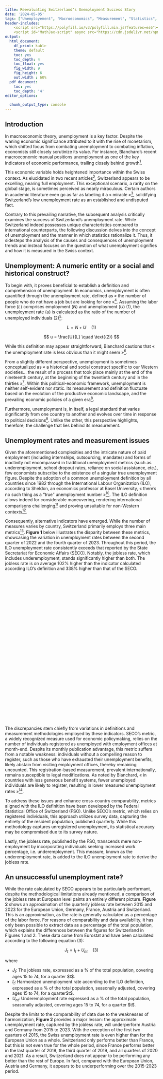 ```yaml
---
title: Reevaluating Switzerland's Unemployment Success Story
date: '2024-05-05'
tags: ["Unemployement", "Macroeconomics", "Measurement", "Statistics", "Switzerland", "Political Economy", "Kalecki" ]
header-includes:
    <script src="https://polyfill.io/v3/polyfill.min.js?features=es6"></script>
    <script id="MathJax-script" async src="https://cdn.jsdelivr.net/npm/mathjax@3/es5/tex-mml-chtml.js"></script>
output:
  html_document:
    df_print: kable
    theme: default
    toc: yes
    toc_depth: 4
    toc_float: yes
    fig_width: 9
    fig_height: 6
    out.width : 60%
  pdf_document:
    toc: yes
    toc_depth: '4'
editor_options:
  
  chunk_output_type: console
---
```


<script src="{{< blogdown/postref >}}index.en_files/htmlwidgets/htmlwidgets.js"></script>
<script src="{{< blogdown/postref >}}index.en_files/plotly-binding/plotly.js"></script>
<script src="{{< blogdown/postref >}}index.en_files/typedarray/typedarray.min.js"></script>
<script src="{{< blogdown/postref >}}index.en_files/jquery/jquery.min.js"></script>
<link href="{{< blogdown/postref >}}index.en_files/crosstalk/css/crosstalk.min.css" rel="stylesheet" />
<script src="{{< blogdown/postref >}}index.en_files/crosstalk/js/crosstalk.min.js"></script>
<link href="{{< blogdown/postref >}}index.en_files/plotly-htmlwidgets-css/plotly-htmlwidgets.css" rel="stylesheet" />
<script src="{{< blogdown/postref >}}index.en_files/plotly-main/plotly-latest.min.js"></script>
<script src="{{< blogdown/postref >}}index.en_files/htmlwidgets/htmlwidgets.js"></script>
<script src="{{< blogdown/postref >}}index.en_files/plotly-binding/plotly.js"></script>
<script src="{{< blogdown/postref >}}index.en_files/typedarray/typedarray.min.js"></script>
<script src="{{< blogdown/postref >}}index.en_files/jquery/jquery.min.js"></script>
<link href="{{< blogdown/postref >}}index.en_files/crosstalk/css/crosstalk.min.css" rel="stylesheet" />
<script src="{{< blogdown/postref >}}index.en_files/crosstalk/js/crosstalk.min.js"></script>
<link href="{{< blogdown/postref >}}index.en_files/plotly-htmlwidgets-css/plotly-htmlwidgets.css" rel="stylesheet" />
<script src="{{< blogdown/postref >}}index.en_files/plotly-main/plotly-latest.min.js"></script>

## Introduction

In macroeconomic theory, unemployment is a key factor. Despite the waning economic significance attributed to it with the rise of monetarism, which shifted focus from combating unemployment to combating inflation, economists still closely scrutinize its value. For instance, Blanchard’s recent macroeconomic manual positions unemployment as one of the key indicators of economic performance, trailing closely behind growth[^1].

This economic variable holds heightened importance within the Swiss context. As elucidated in two recent articles[^2], Switzerland appears to be excelling, nearing full employment. This exceptional scenario, a rarity on the global stage, is sometimes perceived as nearly miraculous. Certain authors in academic literature even go as far as labeling it a « miracle »[^3], solidifying Switzerland’s low unemployment rate as an established and undisputed fact.

Contrary to this prevailing narrative, the subsequent analysis critically examines the success of Switzerland’s unemployment rate. While Switzerland indeed possesses unique characteristics compared to international counterparts, the following discussion delves into the concept of unemployment and the manner in which statistics rationalize it. Thus, it sidesteps the analysis of the causes and consequences of unemployment trends and instead focuses on the question of what unemployment signifies and how it is measured in the Swiss context.

## Unemployment: A numeric entity or a social and historical construct?

To begin with, it proves beneficial to establish a definition and comprehension of unemployment. In economics, unemployment is often quantified through the unemployment rate, defined as « the number of people who do not have a job but are looking for one »[^4]. Assuming the labor force ($L$) comprises employment ($N$) and unemployment ($U$) (1), the unemployment rate ($u$) is calculated as the ratio of the number of unemployed individuals (2)[^5]:

$$
L = N + U \quad \text{(1)}
$$

$$
u = \frac{U}{L} \quad \text{(2)}
$$

While this definition may appear straightforward, Blanchard cautions that « the unemployment rate is less obvious than it might seem »[^6].

From a slightly different perspective, unemployment is sometimes conceptualized as « a historical and social construct specific to our Western societies… the result of a process that took place mainly at the end of the nineteenth century, at the beginning of the twentieth century and in the thirties »[^7]. Within this political-economic framework, unemployment is neither self-evident nor static. Its measurement and definition fluctuate based on the evolution of the productive economic landscape, and the prevailing economic policies of a given era[^8].

Furthermore, unemployment is, in itself, a legal standard that varies significantly from one country to another and evolves over time in response to political decisions[^9]. Unlike the other, this perspective highlights, therefore, the challenge that lies behind its measurement.

## Unemployment rates and measurement issues

Given the aforementioned complexities and the intricate nature of paid employment (including internships, outsourcing, mandates) and forms of inactivity not encompassed in traditional unemployment metrics (such as underemployment, school dropout rates, reliance on social assistance, etc.), few economists subscribe to the existence of a singular true unemployment figure. Despite the adoption of a common unemployment definition by all countries since 1982 through the International Labour Organization (ILO), according to Sheldon, an economics professor at Basel University, « there’s no such thing as a “true” unemployment number »[^10]. The ILO definition allows indeed for considerable maneuvering, rendering international comparisons challenging[^11] and proving unsuitable for non-Western contexts[^12].

Consequently, alternative indicators have emerged. While the number of measures varies by country, Switzerland primarily employs three main metrics[^13]. **Figure 1** below illustrates the disparity between these metrics, showcasing the variation in unemployment rates between the second quarter of 2022 and the fourth quarter of 2023. Throughout this period, the ILO unemployment rate consistently exceeds that reported by the State Secretariat for Economic Affairs (SECO). Notably, the jobless rate, which includes underemployment, stands significantly higher than both. The jobless rate is on average 102% higher than the indicator calculated according ILO’s definition and 338% higher than that of the SECO.

<div class="plotly html-widget html-fill-item-overflow-hidden html-fill-item" id="htmlwidget-1" style="width:672px;height:480px;"></div>
<script type="application/json" data-for="htmlwidget-1">{"x":{"visdat":{"f51d3b210fd":["function () ","plotlyVisDat"]},"cur_data":"f51d3b210fd","attrs":{"f51d3b210fd":{"x":{},"y":{},"mode":"lines","color":{},"colors":["#417d95","#c1dee2","#89b9c5"],"alpha_stroke":1,"sizes":[10,100],"spans":[1,20],"type":"scatter"}},"layout":{"margin":{"b":40,"l":60,"t":25,"r":10},"legend":{"x":0,"y":-0.2,"orientation":"h","bgcolor":"rgba(255, 255, 255, 0)","font":{"size":10},"title":{"text":"Source: FSO, SECO","side":"top","font":{"color":"grey"}}},"title":"Figure 1: Unemployement rate by SECO, ILO and Jobless rate in percentage of the labor force (2022-Q2 - 2023-Q4)","font":{"size":8},"yaxis":{"domain":[0,1],"automargin":true,"title":"Labor force's percentage"},"xaxis":{"domain":[0,1],"automargin":true,"title":"Quarter","type":"category","categoryorder":"array","categoryarray":["2022-Q2","2022-Q3","2022-Q4","2023-Q1","2023-Q2","2023-Q3","2023-Q4"]},"hovermode":"closest","showlegend":true},"source":"A","config":{"modeBarButtonsToAdd":["hoverclosest","hovercompare"],"showSendToCloud":false},"data":[{"x":["2022-Q2","2022-Q3","2022-Q4","2023-Q1","2023-Q2","2023-Q3","2023-Q4"],"y":[4.11,4.31,4.14,4.34,3.7,4.22,3.94],"mode":"lines","type":"scatter","name":"ILO","marker":{"color":"rgba(65,125,149,1)","line":{"color":"rgba(65,125,149,1)"}},"textfont":{"color":"rgba(65,125,149,1)"},"error_y":{"color":"rgba(65,125,149,1)"},"error_x":{"color":"rgba(65,125,149,1)"},"line":{"color":"rgba(65,125,149,1)"},"xaxis":"x","yaxis":"y","frame":null},{"x":["2022-Q2","2022-Q3","2022-Q4","2023-Q1","2023-Q2","2023-Q3","2023-Q4"],"y":[8.77,9.02,8.73,9.21,8.74,8.96,8.97],"mode":"lines","type":"scatter","name":"Jobless","marker":{"color":"rgba(193,222,226,1)","line":{"color":"rgba(193,222,226,1)"}},"textfont":{"color":"rgba(193,222,226,1)"},"error_y":{"color":"rgba(193,222,226,1)"},"error_x":{"color":"rgba(193,222,226,1)"},"line":{"color":"rgba(193,222,226,1)"},"xaxis":"x","yaxis":"y","frame":null},{"x":["2022-Q2","2022-Q3","2022-Q4","2023-Q1","2023-Q2","2023-Q3","2023-Q4"],"y":[2.13,1.97,2,2.1,1.95,1.97,2.13],"mode":"lines","type":"scatter","name":"SECO","marker":{"color":"rgba(137,185,197,1)","line":{"color":"rgba(137,185,197,1)"}},"textfont":{"color":"rgba(137,185,197,1)"},"error_y":{"color":"rgba(137,185,197,1)"},"error_x":{"color":"rgba(137,185,197,1)"},"line":{"color":"rgba(137,185,197,1)"},"xaxis":"x","yaxis":"y","frame":null}],"highlight":{"on":"plotly_click","persistent":false,"dynamic":false,"selectize":false,"opacityDim":0.2,"selected":{"opacity":1},"debounce":0},"shinyEvents":["plotly_hover","plotly_click","plotly_selected","plotly_relayout","plotly_brushed","plotly_brushing","plotly_clickannotation","plotly_doubleclick","plotly_deselect","plotly_afterplot","plotly_sunburstclick"],"base_url":"https://plot.ly"},"evals":[],"jsHooks":[]}</script>

The discrepancies stem chiefly from variations in definitions and measurement methodologies employed by these indicators. SECO’s metric, a widely recognized measure used for economic policymaking, relies on the number of individuals registered as unemployed with employment offices at month-end. Despite its monthly publication advantage, this metric suffers from a notable weakness: individuals without a compelling reason to register, such as those who have exhausted their unemployment benefits, likely abstain from visiting employment offices, thereby remaining uncounted. This registration-based measurement, prevalent internationally, remains susceptible to legal modifications. As noted by Blanchard, « in countries with less generous benefit systems, fewer unemployed individuals are likely to register, resulting in lower measured unemployment rates »[^14].

To address these issues and enhance cross-country comparability, metrics aligned with the ILO definition have been developed by the Federal Statistical Office of Switzerland (FSO). Unlike SECO’s metric, which relies on registered individuals, this approach utilizes survey data, capturing the entirety of the resident population, published quarterly. While this methodology captures unregistered unemployment, its statistical accuracy may be compromised due to its survey nature.

Lastly, the jobless rate, published by the FSO, transcends mere non-employment by incorporating individuals seeking increased work percentage, i.e. underemployment. This measure, known as the underemployment rate, is added to the ILO unemployment rate to derive the jobless rate.

## An unsuccessful unemployment rate?

While the rate calculated by SECO appears to be particularly performant, despite the methodological limitations already mentioned, a comparison of the jobless rate at European level paints an entirely different picture. **Figure 2** shows an approximation of the quarterly jobless rate between 2015 and 2023 for the European Union, Germany, France, Austria and Switzerland. This is an approximation, as the rate is generally calculated as a percentage of the labor force. For reasons of comparability and data availability, it has only been possible to extract data as a percentage of the total population, which explains the differences between the figures for Switzerland in Figures 1 and 2. These data come from Eurostat and have been calculated according to the following equation (3):

$$ J_t = I_t + U_{nt} \quad \text{(3)} $$

where

- <font color="black">$J_t$</font>: The jobless rate, expressed as a % of the total population, covering ages 15 to 74, for a quarter \$t\$.
- <font color="black">$I_t$</font>: Harmonized unemployment rate according to the ILO definition, expressed as a % of the total population, seasonally adjusted, covering ages 15 to 74, for a quarter\$t\$.
- <font color="black">$U_{nt}$</font>: Underemployment rate expressed as a % of the total population, seasonally adjusted, covering ages 15 to 74, for a quarter \$t\$.

Despite the limits to the comparability of data due to the weaknesses of harmonization, **Figure 2** provides a major lesson: the approximate unemployment rate, captured by the jobless rate, will underperform Austria and Germany from 2015 to 2023. With the exception of the first two quarters of 2015, the Swiss unemployment rate is even higher than for the European Union as a whole. Switzerland only performs better than France, but this is not even true for the whole period, since France performs better in the last quarter of 2018, the third quarter of 2019, and all quarters of 2020 and 2021. As a result, Switzerland does not appear to be performing any better than the rest of Europe. In fact, compared with the European Union, Austria and Germany, it appears to be underperforming over the 2015-2023 period.

<div class="plotly html-widget html-fill-item-overflow-hidden html-fill-item" id="htmlwidget-2" style="width:672px;height:480px;"></div>
<script type="application/json" data-for="htmlwidget-2">{"x":{"visdat":{"f51d5675c1b4":["function () ","plotlyVisDat"]},"cur_data":"f51d5675c1b4","attrs":{"f51d5675c1b4":{"x":{},"y":{},"mode":"lines","color":{},"colors":["#C6DBEF","#FF0000","#AEC7E8","#9ECAE1","#6BAED6","#1F77B4"],"alpha_stroke":1,"sizes":[10,100],"spans":[1,20],"type":"scatter"}},"layout":{"margin":{"b":40,"l":60,"t":25,"r":10},"legend":{"x":0,"y":-0.2,"orientation":"h","bgcolor":"rgba(255, 255, 255, 0)","font":{"size":10},"title":{"text":"Source: Eurostat","side":"top","font":{"color":"grey"}}},"title":"Figure 2: Jobless rate in the European Union, Germany, France, Austria and Switzerland  (2015-Q1 - 2023-Q4)","font":{"size":8},"yaxis":{"domain":[0,1],"automargin":true,"title":"Total population's percentage (15 to 74 years old)"},"xaxis":{"domain":[0,1],"automargin":true,"title":"Quarter","type":"category","categoryorder":"array","categoryarray":["2015-Q1","2015-Q2","2015-Q3","2015-Q4","2016-Q1","2016-Q2","2016-Q3","2016-Q4","2017-Q1","2017-Q2","2017-Q3","2017-Q4","2018-Q1","2018-Q2","2018-Q3","2018-Q4","2019-Q1","2019-Q2","2019-Q3","2019-Q4","2020-Q1","2020-Q2","2020-Q3","2020-Q4","2021-Q1","2021-Q2","2021-Q3","2021-Q4","2022-Q1","2022-Q2","2022-Q3","2022-Q4","2023-Q1","2023-Q2","2023-Q3","2023-Q4"]},"hovermode":"closest","showlegend":true},"source":"A","config":{"modeBarButtonsToAdd":["hoverclosest","hovercompare"],"showSendToCloud":false},"data":[{"x":["2015-Q1","2015-Q2","2015-Q3","2015-Q4","2016-Q1","2016-Q2","2016-Q3","2016-Q4","2017-Q1","2017-Q2","2017-Q3","2017-Q4","2018-Q1","2018-Q2","2018-Q3","2018-Q4","2019-Q1","2019-Q2","2019-Q3","2019-Q4","2020-Q1","2020-Q2","2020-Q3","2020-Q4","2021-Q1","2021-Q2","2021-Q3","2021-Q4","2022-Q1","2022-Q2","2022-Q3","2022-Q4","2023-Q1","2023-Q2","2023-Q3","2023-Q4"],"y":[6.3,6.6,6.4,6.8,6.9,7.1,7,6.5,6.7,6.4,6.4,6.3,5.9,5.4,5.4,5.4,5.2,4.9,4.9,4.9,5,6.4,6.4,6.2,7,6.3,5.6,5.3,4.7,4.7,4.9,4.9,5,5.1,5.3,5.3],"mode":"lines","type":"scatter","name":"AT","marker":{"color":"rgba(198,219,239,1)","line":{"color":"rgba(198,219,239,1)"}},"textfont":{"color":"rgba(198,219,239,1)"},"error_y":{"color":"rgba(198,219,239,1)"},"error_x":{"color":"rgba(198,219,239,1)"},"line":{"color":"rgba(198,219,239,1)"},"xaxis":"x","yaxis":"y","frame":null},{"x":["2015-Q1","2015-Q2","2015-Q3","2015-Q4","2016-Q1","2016-Q2","2016-Q3","2016-Q4","2017-Q1","2017-Q2","2017-Q3","2017-Q4","2018-Q1","2018-Q2","2018-Q3","2018-Q4","2019-Q1","2019-Q2","2019-Q3","2019-Q4","2020-Q1","2020-Q2","2020-Q3","2020-Q4","2021-Q1","2021-Q2","2021-Q3","2021-Q4","2022-Q1","2022-Q2","2022-Q3","2022-Q4","2023-Q1","2023-Q2","2023-Q3","2023-Q4"],"y":[8.7,8.6,8.8,9,8.7,8.9,8.9,8.7,9,8.6,9,8.9,9.1,8.9,8.4,9.1,8.6,8.6,8.7,8.2,8.3,9.2,9.5,9.6,9.1,8.1,8,7.5,6.7,6.2,6.2,6.3,6.3,6.2,6.3,6.4],"mode":"lines","type":"scatter","name":"CH","marker":{"color":"rgba(249,90,67,1)","line":{"color":"rgba(249,90,67,1)"}},"textfont":{"color":"rgba(249,90,67,1)"},"error_y":{"color":"rgba(249,90,67,1)"},"error_x":{"color":"rgba(249,90,67,1)"},"line":{"color":"rgba(249,90,67,1)"},"xaxis":"x","yaxis":"y","frame":null},{"x":["2015-Q1","2015-Q2","2015-Q3","2015-Q4","2016-Q1","2016-Q2","2016-Q3","2016-Q4","2017-Q1","2017-Q2","2017-Q3","2017-Q4","2018-Q1","2018-Q2","2018-Q3","2018-Q4","2019-Q1","2019-Q2","2019-Q3","2019-Q4","2020-Q1","2020-Q2","2020-Q3","2020-Q4","2021-Q1","2021-Q2","2021-Q3","2021-Q4","2022-Q1","2022-Q2","2022-Q3","2022-Q4","2023-Q1","2023-Q2","2023-Q3","2023-Q4"],"y":[4.6,4.6,4.4,4.4,4.3,4.1,4,3.8,3.9,3.9,3.7,3.7,3.5,3.5,3.4,3.2,3.3,3.1,3.2,3.1,3.3,3.5,3.8,3.6,3.8,3.6,3.4,3.3,3.1,3.1,3.1,2.9,2.9,3,3,3],"mode":"lines","type":"scatter","name":"DE","marker":{"color":"rgba(166,201,228,1)","line":{"color":"rgba(166,201,228,1)"}},"textfont":{"color":"rgba(166,201,228,1)"},"error_y":{"color":"rgba(166,201,228,1)"},"error_x":{"color":"rgba(166,201,228,1)"},"line":{"color":"rgba(166,201,228,1)"},"xaxis":"x","yaxis":"y","frame":null},{"x":["2015-Q1","2015-Q2","2015-Q3","2015-Q4","2016-Q1","2016-Q2","2016-Q3","2016-Q4","2017-Q1","2017-Q2","2017-Q3","2017-Q4","2018-Q1","2018-Q2","2018-Q3","2018-Q4","2019-Q1","2019-Q2","2019-Q3","2019-Q4","2020-Q1","2020-Q2","2020-Q3","2020-Q4","2021-Q1","2021-Q2","2021-Q3","2021-Q4","2022-Q1","2022-Q2","2022-Q3","2022-Q4","2023-Q1","2023-Q2","2023-Q3","2023-Q4"],"y":[9.2,8.9,8.7,8.6,8.5,8.3,8.1,8,7.8,7.5,7.4,7.1,7,6.8,6.6,6.6,6.4,6.3,6.2,6.2,6,6.2,7,6.6,6.8,6.6,6.2,6,5.8,5.7,5.7,5.7,5.6,5.6,5.5,5.7],"mode":"lines","type":"scatter","name":"EU","marker":{"color":"rgba(121,181,217,1)","line":{"color":"rgba(121,181,217,1)"}},"textfont":{"color":"rgba(121,181,217,1)"},"error_y":{"color":"rgba(121,181,217,1)"},"error_x":{"color":"rgba(121,181,217,1)"},"line":{"color":"rgba(121,181,217,1)"},"xaxis":"x","yaxis":"y","frame":null},{"x":["2015-Q1","2015-Q2","2015-Q3","2015-Q4","2016-Q1","2016-Q2","2016-Q3","2016-Q4","2017-Q1","2017-Q2","2017-Q3","2017-Q4","2018-Q1","2018-Q2","2018-Q3","2018-Q4","2019-Q1","2019-Q2","2019-Q3","2019-Q4","2020-Q1","2020-Q2","2020-Q3","2020-Q4","2021-Q1","2021-Q2","2021-Q3","2021-Q4","2022-Q1","2022-Q2","2022-Q3","2022-Q4","2023-Q1","2023-Q2","2023-Q3","2023-Q4"],"y":[10.7,10.8,10.6,10.6,10.5,10.4,10.1,10.2,9.8,9.8,9.8,9.2,9.4,9.3,9,9,8.8,8.6,8.4,8.4,7.8,7.2,8.7,8.1,8.1,7.8,7.8,7.4,7.3,7.3,7.1,7.1,7.1,7.2,7.2,7.3],"mode":"lines","type":"scatter","name":"FR","marker":{"color":"rgba(31,119,180,1)","line":{"color":"rgba(31,119,180,1)"}},"textfont":{"color":"rgba(31,119,180,1)"},"error_y":{"color":"rgba(31,119,180,1)"},"error_x":{"color":"rgba(31,119,180,1)"},"line":{"color":"rgba(31,119,180,1)"},"xaxis":"x","yaxis":"y","frame":null}],"highlight":{"on":"plotly_click","persistent":false,"dynamic":false,"selectize":false,"opacityDim":0.2,"selected":{"opacity":1},"debounce":0},"shinyEvents":["plotly_hover","plotly_click","plotly_selected","plotly_relayout","plotly_brushed","plotly_brushing","plotly_clickannotation","plotly_doubleclick","plotly_deselect","plotly_afterplot","plotly_sunburstclick"],"base_url":"https://plot.ly"},"evals":[],"jsHooks":[]}</script>

## The politics behind performance or why a very ‘low’’ unemployment is not very likely

Having demonstrated that the unemployment rate may not necessarily denote success depending on the indicator employed, it’s pertinent to assert that any extreme moderate figure appears not very plausible. In a simplified model structured around the capital-labor conflict, achieving full employment becomes inherently challenging. According to a Kaleckian model, unemployment serves as a disciplinary tool for workers, introducing job insecurity as a means of exerting control and tilting the balance of power[^15]. Without unemployment, workers would possess greater leverage to demand wage increases and switch jobs at their discretion. In an economy prioritizing the interests of capital, full employment emerges as counterproductive. This begs the question: does Switzerland operate as an economy organized around labor ?

The answer is unequivocally no. As recent wage statistics show, real wages in Switzerland have fallen in recent years[^16]. This isn’t to suggest that certain sectors may not exhibit favorable power dynamics for workers, but rather that, on average, it appears highly improbable that all workers benefit from favorable power relations in Switzerland.

## Conclusion

In conclusion, the examination of Switzerland’s unemployment rate reveals a nuanced narrative that challenges the prevailing perception of its economic success. While Switzerland indeed boasts low unemployment rates, our analysis uncovers inherent complexities and disparities in both its measurement and interpretation.

Moreover, this article emphasizes the necessity of understanding how unemployment is defined and measured to comprehend its causes, consequences, and potential solutions fully. It does not aim to discredit the validity of existing metrics but rather to shed light on the limitations of their interpretation. Particularly noteworthy is the recognition that unemployment figures represent averages, often obscuring significant variations when analyzed across different social and economic categories[^17].

Ultimately, delving into Switzerland’s unemployment rate serves as a crucial reminder of the intricate nature of economic indicators and the importance of contextualizing their analysis within broader socio-political frameworks. By moving beyond surface-level statistics, we attain deeper insights into the complexities of economic performance and the underlying forces that shape our economic system and influence our perceptions of it. Noteworthy studies have, for example, highlighted correlations between fluctuations in the unemployment rate and shifts in government popularity[^18] and partisan voting patterns[^19]. Hence, it’s crucial to view unemployment not just as a straightforward statistic, but as a dynamic measure with political implications.

[^1]: Blanchard, O (2020). Macroeconomics, Global edition. 8th edition, Pearson.

[^2]: <https://www.rts.ch/info/economie/14453073-avec-un-taux-de-chomage-de-2-on-peut-parler-de-plein-emploi-en-suisse.html> ; <https://www.rts.ch/info/economie/2024/article/plein-emploi-la-detresse-de-ceux-qui-ne-trouvent-pas-28475514.html>.

[^3]: Merrien, F. X., & Becker, U. (2005). The Swiss miracle: Low growth and high employment. Employment ‘Miracles’: A critical comparison of the Dutch, Scandinavian, Swiss, Australian and Irish cases versus Germany and the US, 113-132; Siegenthaler, M., Graff, M., & Mannino, M. (2014). The Swiss’ Job Miracle’.

[^4]: Blanchard (2020), p.45.

[^5]: ibidem.

[^6]: ibidem, p.46.

[^7]: Gautié, J. (2002). De l’invention du chômage à sa déconstruction. Genèses, (2), 60-76, p.60.

[^8]: ibidem.

[^9]: ibidem; Gautié, J. (2023). The rise and demise of unemployment. In Handbook of Labour Market Policy in Advanced Democracies (pp. 14-26). Edward Elgar Publishing.

[^10]: <https://dievolkswirtschaft.ch/fr/2020/09/sheldon-10-2020fr/>.

[^11]: Gautié, J. (2023).

[^12]: Benanav, A. (2019). The origins of informality: the ILO at the limit of the concept of unemployment. Journal of Global History, 14(1), 107-125.

[^13]: The employment rate is also increasingly used as an alternative measure to the unemployment rate. In this article, however, we consider that it is not really an unemployment rate as its name suggests.

[^14]: Blanchard (2020), p. 46.

[^15]: Kalecki, M. (1943). Political aspects of full employment.

[^16]: <https://www.bfs.admin.ch/bfs/fr/home/statistiques/travail-remuneration/salaires-revenus-cout-travail/indice-salaires.html>.

[^17]: Unemployment rate for all three metrics is consistently higher for women and foreigners, and in some cases for young people.

[^18]: Cohen, J. E., & King, J. D. (2004). Relative unemployment and gubernatorial popularity. The Journal of Politics, 66(4), 1267-1282; Ansolabehere, S., Meredith, M., & Snowberg, E. (2014). Mecro‐economic voting: Local information and micro‐perceptions of the macro‐economy. Economics & Politics, 26(3), 380-410.

[^19]: Wright, J. R. (2012). Unemployment and the democratic electoral advantage. American Political Science Review, 106(4), 685-702; Brännlund, A. (2021). Labor market conditions and partisan voting: How unemployment hurts the left. Political Behavior, 43(1), 363-396.
